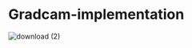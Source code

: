 # Gradcam-implementation

![download (2)](https://user-images.githubusercontent.com/53033648/83450657-a8248e00-a423-11ea-9e59-8f8781ce5183.png)
